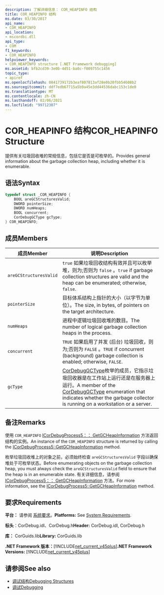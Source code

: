 ```yaml
---
description: 了解详细信息： COR_HEAPINFO 结构
title: COR_HEAPINFO 结构
ms.date: 03/30/2017
api_name:
- COR_HEAPINFO
api_location:
- mscordbi.dll
api_type:
- COM
f1_keywords:
- COR_HEAPINFO
helpviewer_keywords:
- COR_HEAPINFO structure [.NET Framework debugging]
ms.assetid: bfb2cd39-3e0b-4d51-ba0c-f009755c1456
topic_type:
- apiref
ms.openlocfilehash: 0841739172b3eaf807813af28e0b20fbb54608b2
ms.sourcegitcommit: ddf7edb67715a5b9a45e3dd44536dabc153c1de0
ms.translationtype: MT
ms.contentlocale: zh-CN
ms.lasthandoff: 02/06/2021
ms.locfileid: "99712307"
---
```

# <a name="cor_heapinfo-structure"></a><span data-ttu-id="b9ff4-103">COR_HEAPINFO 结构</span><span class="sxs-lookup"><span data-stu-id="b9ff4-103">COR_HEAPINFO Structure</span></span>

<span data-ttu-id="b9ff4-104">提供有关垃圾回收堆的常规信息，包括它是否是可枚举的。</span><span class="sxs-lookup"><span data-stu-id="b9ff4-104">Provides general information about the garbage collection heap, including whether it is enumerable.</span></span>  
  
## <a name="syntax"></a><span data-ttu-id="b9ff4-105">语法</span><span class="sxs-lookup"><span data-stu-id="b9ff4-105">Syntax</span></span>  
  
```cpp  
typedef struct _COR_HEAPINFO {  
    BOOL areGCStructuresValid;
    DWORD pointerSize;
    DWORD numHeaps;  
    BOOL concurrent;
    CorDebugGCType gcType;
} COR_HEAPINFO;  
```  
  
## <a name="members"></a><span data-ttu-id="b9ff4-106">成员</span><span class="sxs-lookup"><span data-stu-id="b9ff4-106">Members</span></span>  
  
|<span data-ttu-id="b9ff4-107">成员</span><span class="sxs-lookup"><span data-stu-id="b9ff4-107">Member</span></span>|<span data-ttu-id="b9ff4-108">说明</span><span class="sxs-lookup"><span data-stu-id="b9ff4-108">Description</span></span>|  
|------------|-----------------|  
|`areGCStructuresValid`|<span data-ttu-id="b9ff4-109">`true` 如果垃圾回收结构有效并且可以枚举堆，则为;否则为 `false` 。</span><span class="sxs-lookup"><span data-stu-id="b9ff4-109">`true` if garbage collection structures are valid and the heap can be enumerated; otherwise, `false`.</span></span>|  
|`pointerSize`|<span data-ttu-id="b9ff4-110">目标体系结构上指针的大小（以字节为单位）。</span><span class="sxs-lookup"><span data-stu-id="b9ff4-110">The size, in bytes, of pointers on the target architecture.</span></span>|  
|`numHeaps`|<span data-ttu-id="b9ff4-111">进程中逻辑垃圾回收堆的数目。</span><span class="sxs-lookup"><span data-stu-id="b9ff4-111">The number of logical garbage collection heaps in the process.</span></span>|  
|`concurrent`|<span data-ttu-id="b9ff4-112">`TRUE` 如果启用了并发 (后台) 垃圾回收，则为;否则为 `FALSE` 。</span><span class="sxs-lookup"><span data-stu-id="b9ff4-112">`TRUE` if concurrent (background) garbage collection is enabled; otherwise, `FALSE`.</span></span>|  
|`gcType`|<span data-ttu-id="b9ff4-113">[CorDebugGCType](cordebuggctype-enumeration.md)枚举的成员，它指示垃圾回收器是在工作站上运行还是在服务器上运行。</span><span class="sxs-lookup"><span data-stu-id="b9ff4-113">A member of the [CorDebugGCType](cordebuggctype-enumeration.md) enumeration that indicates whether the garbage collector is running on a workstation or a server.</span></span>|  
  
## <a name="remarks"></a><span data-ttu-id="b9ff4-114">备注</span><span class="sxs-lookup"><span data-stu-id="b9ff4-114">Remarks</span></span>  

 <span data-ttu-id="b9ff4-115">使用 `COR_HEAPINFO` [ICorDebugProcess5：： GetGCHeapInformation](icordebugprocess5-getgcheapinformation-method.md) 方法返回结构的实例。</span><span class="sxs-lookup"><span data-stu-id="b9ff4-115">An instance of the `COR_HEAPINFO` structure is returned by calling the [ICorDebugProcess5::GetGCHeapInformation](icordebugprocess5-getgcheapinformation-method.md) method.</span></span>  
  
 <span data-ttu-id="b9ff4-116">枚举垃圾回收堆上的对象之前，必须始终检查 `areGCStructuresValid` 字段以确保堆处于可枚举状态。</span><span class="sxs-lookup"><span data-stu-id="b9ff4-116">Before enumerating objects on the garbage collection heap, you must always check the `areGCStructuresValid` field to ensure that the heap is in an enumerable state.</span></span> <span data-ttu-id="b9ff4-117">有关详细信息，请参阅 [ICorDebugProcess5：： GetGCHeapInformation](icordebugprocess5-getgcheapinformation-method.md) 方法。</span><span class="sxs-lookup"><span data-stu-id="b9ff4-117">For more information, see the [ICorDebugProcess5::GetGCHeapInformation](icordebugprocess5-getgcheapinformation-method.md) method.</span></span>  
  
## <a name="requirements"></a><span data-ttu-id="b9ff4-118">要求</span><span class="sxs-lookup"><span data-stu-id="b9ff4-118">Requirements</span></span>  

 <span data-ttu-id="b9ff4-119">**平台：** 请参阅 [系统要求](../../get-started/system-requirements.md)。</span><span class="sxs-lookup"><span data-stu-id="b9ff4-119">**Platforms:** See [System Requirements](../../get-started/system-requirements.md).</span></span>  
  
 <span data-ttu-id="b9ff4-120">**标头**：CorDebug.idl、CorDebug.h</span><span class="sxs-lookup"><span data-stu-id="b9ff4-120">**Header:** CorDebug.idl, CorDebug.h</span></span>  
  
 <span data-ttu-id="b9ff4-121">**库：** CorGuids.lib</span><span class="sxs-lookup"><span data-stu-id="b9ff4-121">**Library:** CorGuids.lib</span></span>  
  
 <span data-ttu-id="b9ff4-122">**.NET Framework 版本：**[!INCLUDE[net_current_v45plus](../../../../includes/net-current-v45plus-md.md)]</span><span class="sxs-lookup"><span data-stu-id="b9ff4-122">**.NET Framework Versions:** [!INCLUDE[net_current_v45plus](../../../../includes/net-current-v45plus-md.md)]</span></span>  
  
## <a name="see-also"></a><span data-ttu-id="b9ff4-123">请参阅</span><span class="sxs-lookup"><span data-stu-id="b9ff4-123">See also</span></span>

- [<span data-ttu-id="b9ff4-124">调试结构</span><span class="sxs-lookup"><span data-stu-id="b9ff4-124">Debugging Structures</span></span>](debugging-structures.md)
- [<span data-ttu-id="b9ff4-125">调试</span><span class="sxs-lookup"><span data-stu-id="b9ff4-125">Debugging</span></span>](index.md)
